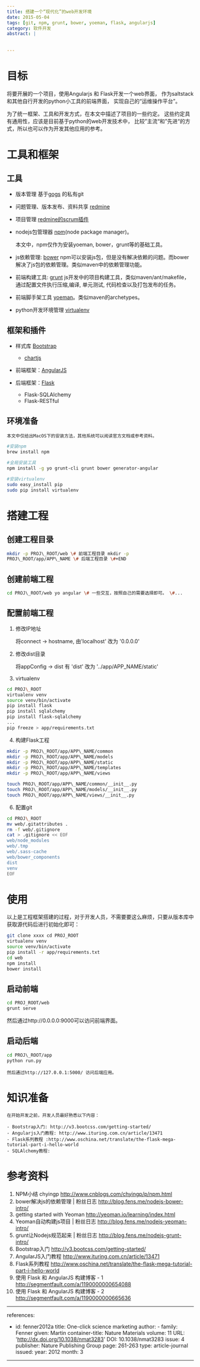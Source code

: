 ```yaml
---
title: 搭建一个“现代化”的web开发环境
date: 2015-05-04
tags: [git, npm, grunt, bower, yoeman, flask, angularjs]
category: 软件开发
abstract: |
    
    
---
```


#  目标

将要开展的一个项目，使用Angularjs 和 Flask开发一个web界面，
作为saltstack和其他自行开发的python小工具的前端界面，
实现自己的“运维操作平台”。

为了统一框架、工具和开发方式，在本文中描述了项目的一些约定。
这些约定具有通用性，应该是目前基于python的web开发技术中，
比较”主流“和”先进“的方式，所以也可以作为开发其他应用的参考。

# 工具和框架

## 工具

- 版本管理
    基于[gogs](http://gogs.io/) 的私有git
- 问题管理、版本发布、资料共享
    [redmine](http://www.redmine.org/)
- 项目管理
    [redmine的scrum插件](http://www.redminebacklogs.net/)
- nodejs包管理器
    [npm](https://www.npmjs.com/)(node package manager)。
    
    本文中，npm仅作为安装yoeman, bower，grunt等的基础工具。

- js依赖管理: [bower](http://bower.io/)
    npm可以安装js包，但是没有解决依赖的问题。而bower解决了js包的依赖管理。类似maven中的依赖管理功能。

- 前端构建工具: [grunt](http://gruntjs.com/)
    js开发中的项目构建工具，类似maven/ant/makefile，
    通过配置文件执行压缩,编译, 单元测试, 代码检查以及打包发布的任务。

- 前端脚手架工具
    [yoeman]()。类似maven的archetypes。

-   python开发环境管理
    [virtualenv](http://virtualenv-chinese-docs.readthedocs.org/en/latest/)

## 框架和插件

- 样式库 [Bootstrap](http://getbootstrap.com/)
    + [chartjs](https://github.com/nnnick/Chart.js/)

- 前端框架：[AngularJS](https://angularjs.org/)
- 后端框架：[Flask]()
    + Flask-SQLAlchemy
    + Flask-RESTful

## 环境准备

    本文中仅给出MacOS下的安装方法，其他系统可以阅读官方文档或参考资料。

```bash
#安装npm 
brew install npm

#全局安装工具 
npm install -g yo grunt-cli grunt bower generator-angular

#安装virtualenv 
sudo easy_install pip
sudo pip install virtualenv
```

# 搭建工程

## 创建工程目录

``` bash
mkdir -p PROJ\_ROOT/web \# 前端工程目录 mkdir -p
PROJ\_ROOT/app/APP\_NAME \# 后端工程目录 \#+END
```

## 创建前端工程

``` bash
cd PROJ\_ROOT/web yo angular \# 一些交互，按照自己的需要选择即可。 \#...
```

## 配置前端工程

1. 修改IP地址

    将connect -\> hostname, 由'localhost' 改为 '0.0.0.0'

2. 修改dist目录

    将appConfig -\> dist 有 'dist' 改为 '../app/APP\_NAME/static'

3. virtualenv

``` bash
cd PROJ\_ROOT 
virtualenv venv 
source venv/bin/activate 
pip install flask 
pip install sqlalchemy 
pip install flask-sqlalchemy 
... 
pip freeze > app/requirements.txt 
```


4. 构建Flask工程

``` bash 
mkdir -p PROJ\_ROOT/app/APP\_NAME/common 
mkdir -p PROJ\_ROOT/app/APP\_NAME/models 
mkdir -p PROJ\_ROOT/app/APP\_NAME/static
mkdir -p PROJ\_ROOT/app/APP\_NAME/templates 
mkdir -p PROJ\_ROOT/app/APP\_NAME/views

touch PROJ\_ROOT/app/APP\_NAME/common/__init__.py 
touch PROJ\_ROOT/app/APP\_NAME/models/__init__.py 
touch PROJ\_ROOT/app/APP\_NAME/views/__init__.py
```

6. 配置git

``` bash 
cd PROJ\_ROOT 
mv web/.gitattributes . 
rm -f web/.gitignore 
cat > .gitignore << EOF 
web/node_modules 
web/.tmp
web/.sass-cache 
web/bower_components 
dist 
venv 
EOF
```

# 使用

  以上是工程框架搭建的过程，对于开发人员，不需要要这么麻烦，只要从版本库中获取源代码后进行初始化即可：

``` bash
git clone xxxx cd PROJ_ROOT
virtualenv venv 
source venv/bin/activate 
pip install -r app/requirements.txt
cd web 
npm install 
bower install
```

## 启动前端

``` bash
cd PROJ_ROOT/web 
grunt serve
```

  然后通过http://0.0.0.0:9000可以访问前端界面。

## 启动后端
``` bash 
cd PROJ\_ROOT/app 
python run.py
```

    然后通过http://127.0.0.1:5000/ 访问后端应用。

# 知识准备

    在开始开发之前，开发人员最好熟悉以下内容：

    - Bootstrap入门: http://v3.bootcss.com/getting-started/
    - Angularjs入门教程: http://www.ituring.com.cn/article/13471
    - Flask系列教程 :http://www.oschina.net/translate/the-flask-mega-tutorial-part-i-hello-world
    - SQLAlchemy教程:

# 参考资料

1.  NPM小结 chyingp http://www.cnblogs.com/chyingp/p/npm.html
2.  bower解决js的依赖管理 | 粉丝日志
    http://blog.fens.me/nodejs-bower-intro/
3.  getting started with Yeoman http://yeoman.io/learning/index.html
4.  Yeoman自动构建js项目 | 粉丝日志
    http://blog.fens.me/nodejs-yeoman-intro/
5.  grunt让Nodejs规范起来 | 粉丝日志
    http://blog.fens.me/nodejs-grunt-intro/
6.  Bootstrap入门 http://v3.bootcss.com/getting-started/
7.  AngularJS入门教程 http://www.ituring.com.cn/article/13471
8.  Flask系列教程
    http://www.oschina.net/translate/the-flask-mega-tutorial-part-i-hello-world
9.  使用 Flask 和 AngularJS 构建博客 - 1
    http://segmentfault.com/a/1190000000654088
10. 使用 Flask 和 AngularJS 构建博客 - 2
    http://segmentfault.com/a/1190000000665636

---
references:
- id: fenner2012a
  title: One-click science marketing
    author:
      - family: Fenner
        given: Martin
        container-title: Nature Materials
        volume: 11
        URL: 'http://dx.doi.org/10.1038/nmat3283'
        DOI: 10.1038/nmat3283
        issue: 4
        publisher: Nature Publishing Group
        page: 261-263
        type: article-journal
        issued:
        year: 2012
        month: 3
---
